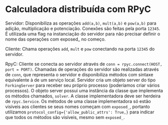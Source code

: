 # Calculadora distribuída com RPyC

Servidor:
Disponibiliza as operações ```add(a,b)```, ```mult(a,b)``` e ```pow(a,b)``` para adição, multiplicação e potenciação.
Conexões são feitas pela porta ```12345```.
É utilizada uma flag na instanciação do servidor para não precisar definir o nome das operações com exposed_ no começo.

Cliente:
Chama operações ```add```, ```mult``` e ```pow``` conectando na porta ```12345``` do servidor.

RpyC:
Cliente se conecta ao servidor através de ```conn = rpyc.connect(HOST, port = PORT)```.
Chamadas de operações do servidor são realizadas através de ```conn```, que representa o servidor e disponibiliza métodos com sintaxe equivalente à de um serviço local.
Servidor cria um objeto server do tipo ```ForkingServer``` para receber seu próprio processo (poderíamos criar vários processos).
O objeto server possui uma instância da classe que implementa os métodos chamados, ```solver```.
A classe implementadora deve ser herdeira de ```rpyc.Service```.
Os métodos de uma classe implementadora só estão visíveis aos clientes se seus nomes começam com ```exposed_```, portanto utilizamos ```protocol_config={'allow_public_attrs': True,}``` para indicar que todos os métodos são visíveis, mesmo sem ```exposed_```.